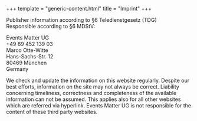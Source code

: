 +++
template = "generic-content.html"
title = "Imprint"
+++

<p>Publisher information according to §6 Teledienstgesetz (TDG)<br>
 Responsible according to §6 MDStV:</p>
<p>
 Events Matter UG <br>
 +49 89 452 139 03‬ <br>
 Marco Otte-Witte <br>
 Hans-Sachs-Str. 12 <br>
 80469 München <br>
 Germany <br>
</p>
<p>
 We check and update the information on this website regularly. Despite our best efforts, information on the site
 may not always be correct. Liability concerning timeliness, correctness and completeness of the available
 information can not be assumed. This applies also for all other websites which are referred via hyperlink. Events
 Matter UG is not responsible for the content of these third party websites.
</p>
